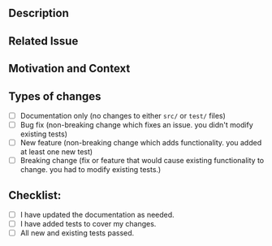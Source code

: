 <!--- Provide a general summary of your changes in the Title above -->

## Description
<!--- Describe your changes in detail -->

## Related Issue
<!--- If suggesting a new feature or change, please discuss it in an issue first -->
<!--- If fixing a bug, there should be an issue describing it with steps to reproduce -->
<!--- Please link to the issue here: -->

## Motivation and Context
<!--- Why is this change required? What problem does it solve? -->

## Types of changes
<!--- What types of changes does your code introduce? Put an `x` in all the boxes that apply: -->
- [ ] Documentation only (no changes to either `src/` or `test/` files)
- [ ] Bug fix (non-breaking change which fixes an issue. you didn't modify existing tests)
- [ ] New feature (non-breaking change which adds functionality. you added at least one new test)
- [ ] Breaking change (fix or feature that would cause existing functionality to change. you had to modify existing tests.)

## Checklist:
<!--- Go over all the following points, and put an `x` in all the boxes that apply. -->
<!--- If you're unsure about any of these, don't hesitate to ask. We're here to help! -->
- [ ] I have updated the documentation as needed.
- [ ] I have added tests to cover my changes.
- [ ] All new and existing tests passed.